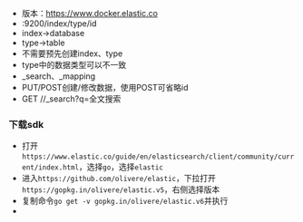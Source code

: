 * 版本：https://www.docker.elastic.co
* <server>:9200/index/type/id
* index->database
* type->table
* 不需要预先创建index、type
* type中的数据类型可以不一致
* _search、_mapping
* PUT/POST创建/修改数据，使用POST可省略id
* GET <index>/<type>/_search?q=全文搜索

### 下载sdk
* 打开`https://www.elastic.co/guide/en/elasticsearch/client/community/current/index.html`，选择`go`，选择`elastic`
* 进入`https://github.com/olivere/elastic`，下拉打开`https://gopkg.in/olivere/elastic.v5`，右侧选择版本
*   复制命令`go get -v gopkg.in/olivere/elastic.v6`并执行
*   

